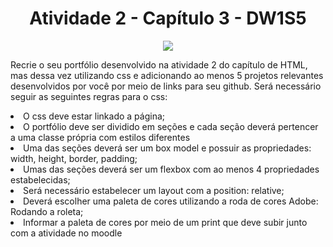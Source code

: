 <h1 align="center"> Atividade 2 - Capítulo 3 - DW1S5 </h1>
<p align="center">
<img src="https://img.shields.io/static/v1?label=STATUS&message=CONCLU%C3%8DDO&color=GREEN&style=for-the-badge"/>
</p>
</head>
<body>
<p>
Recrie o seu portfólio desenvolvido na atividade 2 do capítulo de HTML, mas dessa vez utilizando css e adicionando ao menos 5 projetos relevantes desenvolvidos por você por meio de links para seu github. Será necessário seguir as seguintes regras para o css:
<li>O css deve estar linkado a página;</li>
<li>O portfólio deve ser dividido em seções e cada seção deverá pertencer a uma classe própria com estilos diferentes</li>
<li>Uma das seções deverá ser um box model e possuir as propriedades: width, height, border, padding;</li>
<li>Umas das seções deverá ser um flexbox com ao menos 4 propriedades estabelecidas;</li>
<li>Será necessário estabelecer um layout com a position: relative;</li>
<li>Deverá escolher uma paleta de cores utilizando a roda de cores Adobe: Rodando a roleta;</li>
<li>Informar a paleta de cores por meio de um print que deve subir junto com a atividade no moodle</li>
</p>
</body>

